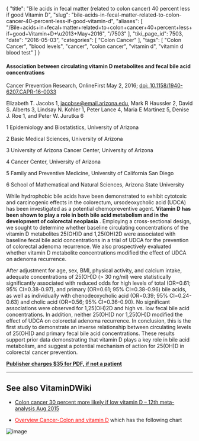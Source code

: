 {
    "title": "Bile acids in fecal matter (related to colon cancer) 40 percent less if good Vitamin D",
    "slug": "bile-acids-in-fecal-matter-related-to-colon-cancer-40-percent-less-if-good-vitamin-d",
    "aliases": [
        "/Bile+acids+in+fecal+matter+related+to+colon+cancer+40+percent+less+if+good+Vitamin+D+\u2013+May+2016",
        "/7503"
    ],
    "tiki_page_id": 7503,
    "date": "2016-05-03",
    "categories": [
        "Colon Cancer"
    ],
    "tags": [
        "Colon Cancer",
        "blood levels",
        "cancer",
        "colon cancer",
        "vitamin d",
        "vitamin d blood test"
    ]
}


#### Association between circulating vitamin D metabolites and fecal bile acid concentrations

Cancer Prevention Research, OnlineFirst May 2, 2016; [doi: 10.1158/1940-6207.CAPR-16-0033](https://doi.org/10.1158/1940-6207.CAPR-16-0033) 

Elizabeth T. Jacobs 1, jacobse@email.arizona.edu, Mark R Haussler 2, David S. Alberts 3, Lindsay N. Kohler 1, Peter Lance 4, Maria E Martinez 5, Denise J. Roe 1, and Peter W. Jurutka 6

1 Epidemiology and Biostatistics, University of Arizona

2 Basic Medical Sciences, University of Arizona

3 University of Arizona Cancer Center, University of Arizona

4 Cancer Center, University of Arizona

5 Family and Preventive Medicine, University of California San Diego

6 School of Mathematical and Natural Sciences, Arizona State University

While hydrophobic bile acids have been demonstrated to exhibit cytotoxic and carcinogenic effects in the colorectum, ursodeoxycholic acid (UDCA) has been investigated as a potential chemopreventive agent.  **Vitamin D has been shown to play a role in both bile acid metabolism and in the development of colorectal neoplasia** . Employing a cross-sectional design, we sought to determine whether baseline circulating concentrations of the vitamin D metabolites 25(OH)D and 1,25(OH)2D were associated with baseline fecal bile acid concentrations in a trial of UDCA for the prevention of colorectal adenoma recurrence. We also prospectively evaluated whether vitamin D metabolite concentrations modified the effect of UDCA on adenoma recurrence. 

After adjustment for age, sex, BMI, physical activity, and calcium intake, adequate concentrations of 25(OH)D (> 30 ng/ml) were statistically significantly associated with reduced odds for high levels of total (OR=0.61; 95% CI=0.38-0.97), and primary (OR=0.61; 95% CI=0.38-0.96) bile acids, as well as individually with chenodeoxycholic acid (OR=0.39; 95% CI=0.24-0.63) and cholic acid (OR=0.56; 95% CI=0.36-0.90). No significant associations were observed for 1,25(OH)2D and high vs. low fecal bile acid concentrations. In addition, neither 25(OH)D nor 1,25(OH)D modified the effect of UDCA on colorectal adenoma recurrence. In conclusion, this is the first study to demonstrate an inverse relationship between circulating levels of 25(OH)D and primary fecal bile acid concentrations. These results support prior data demonstrating that vitamin D plays a key role in bile acid metabolism, and suggest a potential mechanism of action for 25(OH)D in colorectal cancer prevention.

 **[Publisher charges $35 for PDF, if not a patient](http://cancerpreventionresearch.aacrjournals.org/content/early/2016/04/30/1940-6207.CAPR-16-0033.full.pdf+html)** 

---

## See also VitaminDWiki

* [Colon cancer 30 percent more likely if low vitamin D – 12th meta-analysis Aug 2015](/posts/colon-cancer-30-percent-more-likely-if-low-vitamin-d-12th-meta-analysis)

* <a href="/posts/overview-cancer-colon-and-vitamin-d" style="color: red; text-decoration: underline;" title="This post/category does not exist yet: Overview Cancer-Colon and vitamin D">Overview Cancer-Colon and vitamin D</a> which has the following chart

<img src="/attachments/d3.mock.jpg" alt="image">